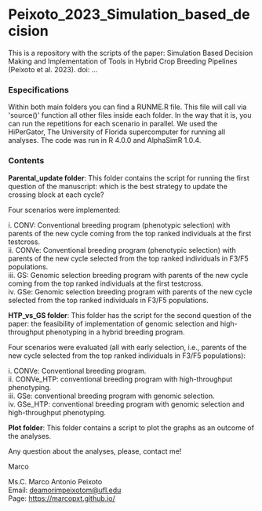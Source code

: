 # Peixoto_2023_Simulation_based_decision

This is a repository with the scripts of the paper: Simulation Based Decision Making and Implementation of Tools in Hybrid Crop Breeding Pipelines (Peixoto et al. 2023). doi: ...

### Especifications

Within both main folders you can find a RUNME.R file. This file will call via 'source()' function all other files inside each folder. In the way that it is, you can run the repetitions for each scenario in parallel. We used the HiPerGator, The University of Florida supercomputer for running all analyses. The code was run in R 4.0.0 and AlphaSimR 1.0.4.

### Contents

**Parental_update folder**: This folder contains the script for running the first question of the manuscript: which is the best strategy to update the crossing block at each cycle?

Four scenarios were implemented:

i. CONV: Conventional breeding program (phenotypic selection) with parents of the new cycle coming from the top ranked individuals at the first testcross.  
ii. CONVe: Conventional breeding program (phenotypic selection) with parents of the new cycle selected from the top ranked individuals in F3/F5 populations.  
iii. GS: Genomic selection breeding program with parents of the new cycle coming from the top ranked individuals at the first testcross.  
iv. GSe: Genomic selection breeding program with parents of the new cycle selected from the top ranked individuals in F3/F5 populations.  

**HTP_vs_GS folder**: This folder has the script for the second question of the paper: the feasibility of implementation of genomic selection and high-throughput phenotyping in a hybrid breeding program.

Four scenarios were evaluated (all with early selection, i.e., parents of the new cycle selected from the top ranked individuals in F3/F5 populations):

i. CONVe: Conventional breeding program.   
ii. CONVe_HTP: conventional breeding program with high-throughput phenotyping.   
iii. GSe: conventional breeding program with genomic selection.   
iv. GSe_HTP: conventional breeding program with genomic selection and high-throughput phenotyping.   

**Plot folder**: This folder contains a script to plot the graphs as an outcome of the analyses.

Any question about the analyses, please, contact me!

Marco


Ms.C. Marco Antonio Peixoto  
Email: deamorimpeixotom@ufl.edu  
Page: https://marcopxt.github.io/  
